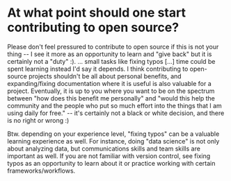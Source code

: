 #  At what point should one start contributing to open source?

Please don't feel pressured to contribute to open source if this is not your thing -- I see it more as an opportunity to learn and "give back" but it is certainly not a "duty" :).
... small tasks like fixing typos [...] time could be spent learning instead
I'd say it depends. I think contributing to open-source projects shouldn't be all about personal benefits, and expanding/fixing documentation where it is useful is also valuable for a project. Eventually, it is up to you where you want to be on the spectrum between "how does this benefit me personally" and "would this help the community and the people who put so much effort into the things that I am using daily for free." -- it's certainly not a black or white decision, and there is no right or wrong :)

Btw. depending on your experience level, "fixing typos" can be a valuable learning experience as well. For instance, doing "data science" is not only about analyzing data, but communications skills and team skills are important as well. If you are not familiar with version control, see fixing typos as an opportunity to learn about it or practice working with certain frameworks/workflows. 
